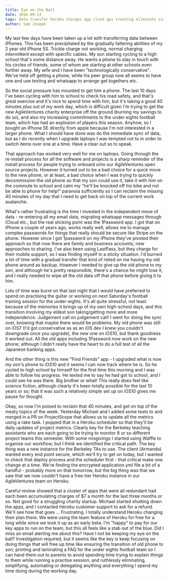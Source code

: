 ```yaml
---
title: Eye on the Ball
date: 2016-09-13
tags: data transfer heroku charges app cloud gps tracking eliminate simplify delegate automate 
author: Sam Joseph
---
```


My last few days have been taken up a lot with transferring data between iPhones.  This has been precipitated by the gradually faltering abilities of my 2 year old iPhone 5S.  Trickle charge not working, normal charging intermittent except with specific cables.  My son starting cycling to a high school that's some distance away.  He wants a phone to stay in touch with his circles of friends, some of whom are starting at other schools even further away.  My wife and I have been "technologically conservative".  We've held off getting a phone, while his peer group now all seems to have one and use texting and whatsapp to arrange get togethers etc.  

So the social pressure has mounted to get him a phone.  The last 10 days I've been cycling with him to school to check his road safety, and that's great exercise and it's nice to spend time with him, but it's taking a good 40 minutes plus out of my work day, which is difficult given I'm trying to get the new AgileVentures charity enterprise off the ground (burning my savings to do so), and also my increasing commitments to the under eights football team, which has had an explosion of players this season.  Anyhow, so I bought an iPhone SE directly from apple because I'm not interested in a larger phone.  What I should have done was do the immediate sync of data, but as I do recently when I upgrade laptops I was tempted not to in order to switch items over one at a time.  Have a clear out so to speak.

That approach has worked very well for me on laptops.  Going through the re-install process for all the software and projects is a sharp reminder of the install process for people trying to onboard onto our AgileVentures open source projects.  However it turned out to be a bad choice for a quick move to the new phone, or at least, a bad choice when I was trying to quickly decommission the old phone so that my son could use it, take it with him on the commute to school and calm my "he'll be knocked off his bike and not be able to phone for help!" paranoia sufficiently so I can reclaim the missing 40 minutes of my day that I need to get back on top of the current work avalanche.

What's rather frustrating is the time I invested in the independent move of data - re-entering all my email data, migrating whatsapp messages through iCloud etc., but the real sticking point was the 1Password app.  I got that on iPhone a couple of years ago, works really well; allows me to manage complex passwords for things that really should be secure like Stripe on the phone.  However since I got 1password on my iPhone they've pivoted their approach so that now there are family and business accounts; new approaches to sharing.  I've also been using LastPass, but they charge for their mobile support, so I was finding myself in a sticky situation.  I'd burned a lot of time with a gradual transfer that kind of relied on me having my old phone around as backup.  However I needed to give up the old phone to my son, and although he's pretty responsible, there's a chance he might lose it, and I really needed to wipe all the old data off that phone before giving it to him.

Lots of time was burnt on that last night that I would have preferred to spend on practising the guitar or working on next Saturday's football training session for the under-eights.  It's all quite stressful, not least because of the memories it brings up of my own high-school days, and this transition involving my eldest son taking/getting more and more independence.  Judgement call on judgement call!  I went for doing the sync over, knowing that maybe there would be problems.  My old phone was still on iOS7 (I'd got conservative as as an iOS dev I knew you couldn't downgrade once you upgrade), the new one on iOS10, but thank goodness it worked out.  All the old apps including 1Password now work on the new phone; although I didn't really have the heart to do a full test of all the Japanese banking apps.  

And the other thing is this new "Find Friends" app - I upgraded what is now my son's phone to iOS10 and it seems I can now track where he is.  So he cycled to high school by himself for the first time this morning and I was able to follow his progress.  He texted me to say he had got to school, and I could see he was there.  Big brother or what!  This really does feel like science fiction, although clearly it's been totally possible for the last 10 years or so; that it was such a relatively simple set up on iOS10 gives me pause for thought.

Okay, so now I'm poised to reclaim that 40 minutes, and get on top of the meaty topics of the week.  Yesterday Michael and I added some tests to and merged in a PR on ProjectScope that allows us to update all the metrics using a rake task.  I popped that in a Heroku scheduler so that they'll be daily updates of project metrics.  Clearly key for the Berkeley teaching assistants who are each going to be trying to monitor 8 or so different project teams this semester.  With some misgivings I started using Waffle to organise our workflow; but I think we identified the critical path.  The key thing was a new instance for the Berkeley TAs to use.  The client (Armando) wanted every end point secure, which we'll try to get on today, but I wanted to check that deploy process and the scheduler first - that critical make one change at a time.  We're finding the encrypted application.yml file a bit of a handful - probably more on that tomorrow, but the big thing was that we saw that we now couldn't have a free-tier Heroku instance in our AgileVentures team on Heroku.

Careful review showed that a cluster of apps that were all redundant had each been accumulating charges of $7 a month for the last three months or so.  Not good for a struggling charity startup.  Michael started shutting down the apps, and I contacted Heroku customer support to ask for a refund.  We'll see how that goes ... Frustrating.  I totally understand Heroku changing their plan there.  We were using the team feature of Heroku for free for a long while since we took it up as an early beta.   I'm "happy" to pay for our key apps to run on the team, but this all feels like a stab out of the blue.  Did I miss an email alerting me about this?  Have I not be keeping my eye on the ball?  Investigation required, but it seems like the key is keep focusing on doing things that will free up time like ensuring the transition of old phone to son; printing and laminating a FAQ for the under eights football team so I can hand them out to parents to avoid spending time trying to explain things to them while running a practise session; and ruthlessly eliminating, simplifying, automating or delegating anything and everything I spend my time doing during the working day.